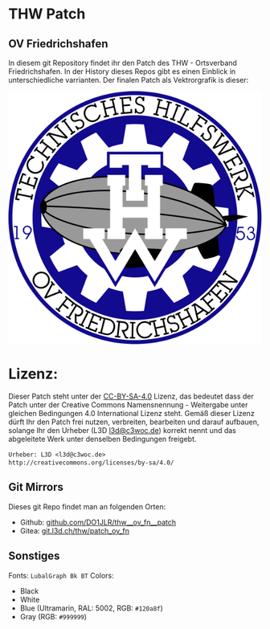  THW Patch
===========
## OV Friedrichshafen

In diesem git Repository findet ihr den Patch des THW - Ortsverband  Friedrichshafen.
In der History dieses Repos gibt es einen Einblick in unterschiedliche varrianten. Der finalen Patch als Vektrorgrafik is dieser:

![THW Path OV FN](thw_patch_ov_fn.svg)

# Lizenz:
Dieser Patch steht unter der [CC-BY-SA-4.0](http://creativecommons.org/licenses/by-sa/4.0/) Lizenz, das bedeutet dass der Patch unter der Creative Commons Namensnennung - Weitergabe unter gleichen Bedingungen 4.0 International Lizenz steht. Gemäß dieser Lizenz dürft Ihr den Patch frei nutzen, verbreiten, bearbeiten und darauf aufbauen, solange Ihr den Urheber (L3D <l3d@c3woc.de>) korrekt nennt und das abgeleitete Werk unter denselben Bedingungen freigebt.
```
Urheber: L3D <l3d@c3woc.de>
http://creativecommons.org/licenses/by-sa/4.0/
```

## Git Mirrors
Dieses git Repo findet man an folgenden Orten:
+ Github: [github.com/DO1JLR/thw__ov_fn__patch](https://github.com/DO1JLR/thw__ov_fn__patch.git)
+ Gitea: [git.l3d.ch/thw/patch_ov_fn](https://git.l3d.ch/thw/patch_ov_fn.git)

## Sonstiges
Fonts: ``LubalGraph Bk BT``
Colors:
  - Black
  - White
  - Blue (Ultramarin, RAL: 5002, RGB: ``#120a8f``)
  - Gray (RGB: ``#999999``)
